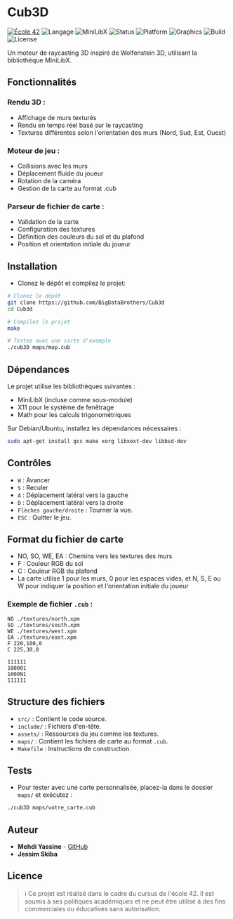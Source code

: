 # Cub3D

[![École 42](https://img.shields.io/badge/%C3%89cole-42-blue)](https://42.fr)
![Langage](https://img.shields.io/badge/Language-C-green)
![MiniLibX](https://img.shields.io/badge/Library-MiniLibX-orange)
![Status](https://img.shields.io/badge/Status-Completed-brightgreen)
![Platform](https://img.shields.io/badge/Platform-Linux-lightgrey)
![Graphics](https://img.shields.io/badge/Graphics-X11-informational)
![Build](https://img.shields.io/badge/Build-Makefile-blue)
![License](https://img.shields.io/badge/License-42%20School-lightblue)

Un moteur de raycasting 3D inspiré de Wolfenstein 3D, utilisant la bibliothèque MiniLibX.

## Fonctionnalités

### Rendu 3D :
- Affichage de murs texturés
- Rendu en temps réel basé sur le raycasting
- Textures différentes selon l'orientation des murs (Nord, Sud, Est, Ouest)

### Moteur de jeu :
- Collisions avec les murs
- Déplacement fluide du joueur
- Rotation de la caméra
- Gestion de la carte au format .cub

### Parseur de fichier de carte :
- Validation de la carte
- Configuration des textures
- Définition des couleurs du sol et du plafond
- Position et orientation initiale du joueur

## Installation

- Clonez le dépôt et compilez le projet:
```bash
# Clonez le dépôt
git clone https://github.com/BigDataBrothers/Cub3d
cd Cub3d

# Compilez le projet
make

# Testez avec une carte d'exemple
./cub3D maps/map.cub
```

## Dépendances

Le projet utilise les bibliothèques suivantes :
- MiniLibX (incluse comme sous-module)
- X11 pour le système de fenêtrage
- Math pour les calculs trigonométriques

Sur Debian/Ubuntu, installez les dépendances nécessaires :
```bash
sudo apt-get install gcc make xorg libxext-dev libbsd-dev
```

## Contrôles

- `W` : Avancer
- `S` : Reculer
- `A` : Déplacement latéral vers la gauche
- `D` : Déplacement latéral vers la droite
- `Flèches gauche/droite` : Tourner la vue.
- `ESC` : Quitter le jeu.

## Format du fichier de carte

- NO, SO, WE, EA : Chemins vers les textures des murs
- F : Couleur RGB du sol
- C : Couleur RGB du plafond
- La carte utilise 1 pour les murs, 0 pour les espaces vides, et N, S, E ou W pour indiquer la position et l'orientation initiale du joueur

### Exemple de fichier `.cub` :
```
NO ./textures/north.xpm
SO ./textures/south.xpm
WE ./textures/west.xpm
EA ./textures/east.xpm
F 220,100,0
C 225,30,0

111111
100001
1000N1
111111
```

## Structure des fichiers

- `src/` : Contient le code source.
- `include/` : Fichiers d'en-tête.
- `assets/` : Ressources du jeu comme les textures.
- `maps/` : Contient les fichiers de carte au format `.cub`.
- `Makefile` : Instructions de construction.

## Tests

- Pour tester avec une carte personnalisée, placez-la dans le dossier `maps/` et exécutez :
```bash
./cub3D maps/votre_carte.cub
```

## Auteur
- **Mehdi Yassine** - [GitHub](https://github.com/BigDataBrothers)
- **Jessim Skiba**

## Licence

> ℹ️ Ce projet est réalisé dans le cadre du cursus de l'école 42. Il est soumis à ses politiques académiques et ne peut être utilisé à des fins commerciales ou éducatives sans autorisation.
